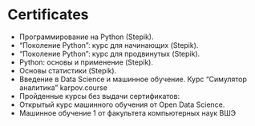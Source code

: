 # Certificates
- Программирование на Python (Stepik).
- “Поколение Python”: курс для начинающих (Stepik).
- “Поколение Python”: курс для продвинутых (Stepik).
- Python: основы и применение (Stepik).
- Основы статистики (Stepik).
- Введение в Data Science и машинное обучение.
Курс “Симулятор аналитика” karpov.course
- Пройденные курсы без выдачи сертификатов:
- Открытый курс машинного обучения от Open Data Science.
- Машинное обучение 1  от факультета компьютерных наук ВШЭ
